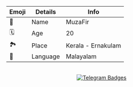 | Emoji | Details | Info |
| ---- | ---- | ---- |
| 🤵 | Name | MuzaFir |
| 🗓️ | Age | 20 |
| 🏞️ | Place | Kerala - Ernakulam |
| 📣 | Language | Malayalam |


<p align="center">
    <a href="https://t.me/inbliz">
        <img alt="GPL3" src ="https://telegra.ph/file/b05548ba616d157d51225.jpg" width="8" height="3"/>
    </a>
</p>

 <p align="center"> 
      <a href="https://t.me/inbliz">
       <img src="https://img.shields.io/badge/Telegram-1f98d3?style=for-the-badge&logo=Telegram&logoColor=white"
   alt="Telegram Badges"/> 
   </p>
